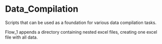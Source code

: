 # Data_Compilation
Scripts that can be used as a foundation for various data compilation tasks.

Flow_1 appends a directory containing nested excel files, creating one excel file with all data.
